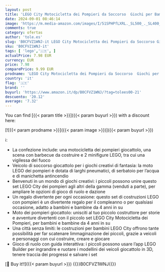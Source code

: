 ```yaml
---
layout: post
title: 'LEGO City Motocicletta dei Pompieri da Soccorso  Giochi per Bambini e Bambine da 4 Anni in su con Moto Giocattolo dei Vigili del Fuoco  2 Minifigure  Estintore e Barbecue da Costruire 60410'
date: 2024-09-01 08:46:14
image: 'https://m.media-amazon.com/images/I/51SPHPfLXRL._SL500_._SL400_.jpg'
comments: true
category: ofertas
author: 'tole.es'
slug: 'B0CFVZ1WNJ-it LEGO City Motocicletta dei Pompieri da Soccorso Giochi per...'
sku: 'B0CFVZ1WNJ-it'
tags: [ 'lego','🇮🇹', ]
actualPrice: 7.98 EUR
currency: EUR
price: 7.98
comparePrice: 9.99 EUR
prodname: 'LEGO City Motocicletta dei Pompieri da Soccorso  Giochi per Bambini e Bambine da 4 Anni in su con Moto Giocattolo dei Vigili del Fuoco  2 Minifigure  Estintore e Barbecue da Costruire 60410'
country: 'it'
flag: '🇮🇹'
brand: ''
buyurl: 'https://www.amazon.it/dp/B0CFVZ1WNJ/?tag=tolees00-21'
descuento: '20.12'
average: '7.32'
---
```


You can find [{{< param title >}}]({{< param buyurl >}}) with a discount here:

[![{{< param prodname >}}]({{< param image >}})]({{< param buyurl >}})

ℹ️:

- La confezione include: una motocicletta dei pompieri giocattolo, una scena con barbecue da costruire e 2 minifigure LEGO, tra cui una vigilessa del fuoco
- Veicolo di soccorso giocattolo per i giochi creativi di fantasia: la moto LEGO dei pompieri è dotata di larghi pneumatici, di serbatoio per l’acqua e di manichetta antincendio
- Benvenuti in un mondo di giochi creativi: i piccoli possono unire questo set LEGO City dei pompieri agli altri della gamma (venduti a parte), per ampliare le opzioni di gioco di ruolo e dazione
- Un regalo divertente per ogni occasione: questo set di costruzioni LEGO con pompieri è un divertente regalo per il compleanno o per qualsiasi occasione, adatto a bambini e bambine da 4 anni in su
- Moto dei pompieri giocattolo: unisciti al tuo piccolo costruttore per storie e avventure divertenti con il piccolo set LEGO City Motocicletta dei Pompieri, per bambini e bambine da 4 anni in su
- Una città senza limiti: le costruzioni per bambini LEGO City offrono tante possibilità per far scatenare limmaginazione dei piccoli, grazie a veicoli e personaggi con cui costruire, creare e giocare
- Gioco di ruolo con guida interattiva: i piccoli possono usare l’app LEGO Builder per ingrandire e ruotare i modellini dei veicoli giocattolo in 3D, tenere traccia dei progressi e salvare i set

[🛒 Buy it!!]({{< param buyurl >}})
{{<world>}}B0CFVZ1WNJ{{</world>}}
